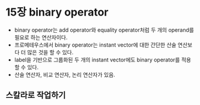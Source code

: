 # 15장 binary operator

* binary operator는 add operator와 equality operator처럼 두 개의 operand를 필요로 하는 연산자이다.
* 프로메테우스에서 binary operator는 instant vector에 대한 간단한 산술 연산보다 더 많은 것을 할 수 있다.
* label을 기반으로 그룹화된 두 개의 instant vector에도 binary operator를 적용할 수 있다.
* 산술 연산자, 비교 연산자, 논리 연산자가 있음.

## 스칼라로 작업하기

